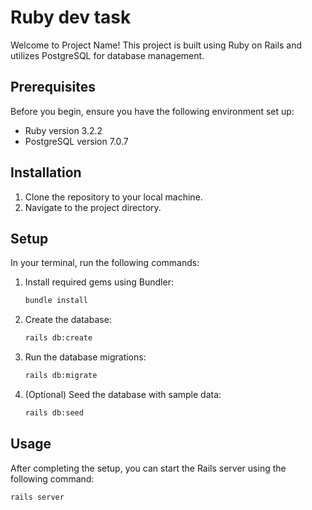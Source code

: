 # Ruby dev task

Welcome to Project Name! This project is built using Ruby on Rails and utilizes PostgreSQL for database management.

## Prerequisites

Before you begin, ensure you have the following environment set up:

- Ruby version 3.2.2
- PostgreSQL version 7.0.7

## Installation

1. Clone the repository to your local machine.
2. Navigate to the project directory.

## Setup

In your terminal, run the following commands:

1. Install required gems using Bundler:
   ```bash
   bundle install
2. Create the database:
   ```bash
   rails db:create
3. Run the database migrations:
   ```bash
   rails db:migrate
4. (Optional) Seed the database with sample data:
   ```bash
   rails db:seed

## Usage
After completing the setup, you can start the Rails server using the following command:
 ```bash
rails server


